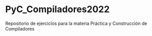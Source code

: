 # PyC_Compiladores2022
Repositorio de ejercicios para la materia Práctica y Construcción de Compiladores